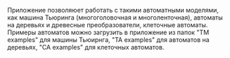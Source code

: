 Приложение позволяюет работать с такими автоматными моделями, как машина Тьюринга (многоголовочная и многоленточная), автоматы на деревьях и древесные преобразователи, клеточные автоматы.
Примеры автоматов можно загрузить в приложение из папок "TM examples" для машины Тьюирнга, "TA examples" для автоматов на деревьях, "CA examples" для клеточных автоматов.
